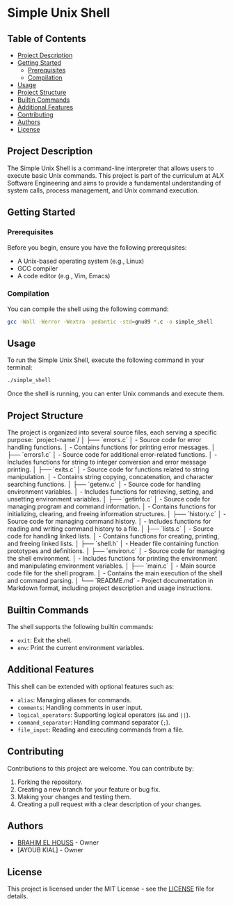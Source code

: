 # Simple Unix Shell

## Table of Contents
- [Project Description](#project-description)
- [Getting Started](#getting-started)
  - [Prerequisites](#prerequisites)
  - [Compilation](#compilation)
- [Usage](#usage)
- [Project Structure](#project-structure)
- [Builtin Commands](#builtin-commands)
- [Additional Features](#additional-features)
- [Contributing](#contributing)
- [Authors](#authors)
- [License](#license)

## Project Description

The Simple Unix Shell is a command-line interpreter that allows users to execute basic Unix commands. This project is part of the curriculum at ALX Software Engineering and aims to provide a fundamental understanding of system calls, process management, and Unix command execution.

## Getting Started

### Prerequisites

Before you begin, ensure you have the following prerequisites:

- A Unix-based operating system (e.g., Linux)
- GCC compiler
- A code editor (e.g., Vim, Emacs)

### Compilation

You can compile the shell using the following command:

```bash
gcc -Wall -Werror -Wextra -pedantic -std=gnu89 *.c -o simple_shell
```

## Usage

To run the Simple Unix Shell, execute the following command in your terminal:

```bash
./simple_shell
```

Once the shell is running, you can enter Unix commands and execute them.

## Project Structure

The project is organized into several source files, each serving a specific purpose:
´project-name´/
│
├── ´errors.c´
│   - Source code for error handling functions.
│   - Contains functions for printing error messages.
│
├── ´errors1.c´
│   - Source code for additional error-related functions.
│   - Includes functions for string to integer conversion and error message printing.
│
├── ´exits.c´
│   - Source code for functions related to string manipulation.
│   - Contains string copying, concatenation, and character searching functions.
│
├── ´getenv.c´
│   - Source code for handling environment variables.
│   - Includes functions for retrieving, setting, and unsetting environment variables.
│
├── ´getinfo.c´
│   - Source code for managing program and command information.
│   - Contains functions for initializing, clearing, and freeing information structures.
│
├── ´history.c´
│   - Source code for managing command history.
│   - Includes functions for reading and writing command history to a file.
│
├── ´lists.c´
│   - Source code for handling linked lists.
│   - Contains functions for creating, printing, and freeing linked lists.
│
├── ´shell.h´
│   - Header file containing function prototypes and definitions.
│
├── ´environ.c´
│   - Source code for managing the shell environment.
│   - Includes functions for printing the environment and manipulating environment variables.
│
├── ´main.c´
│   - Main source code file for the shell program.
│   - Contains the main execution of the shell and command parsing.
│
└── ´README.md´
    - Project documentation in Markdown format, including project description and usage instructions.


## Builtin Commands

The shell supports the following builtin commands:

- `exit`: Exit the shell.
- `env`: Print the current environment variables.

## Additional Features

This shell can be extended with optional features such as:

- `alias`: Managing aliases for commands.
- `comments`: Handling comments in user input.
- `logical_operators`: Supporting logical operators (`&&` and `||`).
- `command_separator`: Handling command separator (`;`).
- `file_input`: Reading and executing commands from a file.

## Contributing

Contributions to this project are welcome. You can contribute by:

1. Forking the repository.
2. Creating a new branch for your feature or bug fix.
3. Making your changes and testing them.
4. Creating a pull request with a clear description of your changes.

## Authors

- [BRAHIM EL HOUSS](https://github.com/EL-HOUSS-BRAHIM/simple_shell.git) - Owner
- [AYOUB KIAL] - Owner

## License

This project is licensed under the MIT License - see the [LICENSE](LICENSE) file for details.
